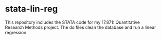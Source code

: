 stata-lin-reg
=============

This repository includes the STATA code for my 17.871: Quantitative Research Methods project. The do files clean the database and run a linear regression. 
